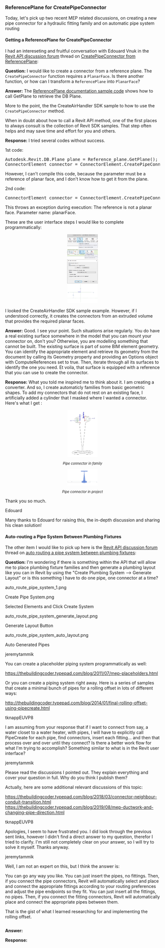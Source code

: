 <head>
<meta http-equiv="Content-Type" content="text/html; charset=utf-8">
<link rel="stylesheet" type="text/css" href="bc.css">
<script src="https://cdn.rawgit.com/google/code-prettify/master/loader/run_prettify.js" type="text/javascript"></script>
<script async src="https://platform.twitter.com/widgets.js" charset="utf-8"></script>
</head>

<!---

- https://forums.autodesk.com/t5/revit-api-forum/createpipeconnector-from-referenceplane/m-p/9396013

- https://forums.autodesk.com/t5/revit-api-forum/auto-route-a-pipe-system-between-plumbing-fixtures/m-p/9387502

twitter:

 the #RevitAPI #DynamoBim @AutodeskForge @AutodeskRevit #bim #ForgeDevCon 

&ndash; 
...

linkedin:

#bim #DynamoBim #ForgeDevCon #Revit #API #IFC #SDK #AI #VisualStudio #Autodesk #AEC #adsk

the [Revit API discussion forum](http://forums.autodesk.com/t5/revit-api-forum/bd-p/160) thread

<center>
<img src="img/" alt="" title="" width="600"/>
<p style="font-size: 80%; font-style:italic"></p>
</center>

-->

### ReferencePlane for CreatePipeConnector

Today, let's pick up two recent MEP related discussions, on creating a new pipe connector for a hydraulic fitting family and on automatic pipe system routing

#### <a name="2"></a>Getting a ReferencePlane for CreatePipeConnector

I had an intereseting and fruitful conversation with Edouard Vnuk in 
the [Revit API discussion forum](http://forums.autodesk.com/t5/revit-api-forum/bd-p/160) thread
on [CreatePipeConnector from ReferencePlane](https://forums.autodesk.com/t5/revit-api-forum/createpipeconnector-from-referenceplane/m-p/9396013):

**Question:** I would like to create a connector from a reference plane.
The `CreatePipeConnector` function requires a `PlanarFace`.
Is there another function, or how can I transform a `ReferencePlane` into `PlanarFace`?

**Answer:** The [ReferencePlane documentation sample code](https://www.revitapidocs.com/2020/e7003ec7-1dbe-50a2-fb3d-a83a5a3b5b9f.htm) shows
how to call GetPlane to retrieve the DB Plane.

More to the point, the the CreateAirHandler SDK sample to how to use the `CreatePipeConnector` method.

When in doubt about how to call a Revit API method, one of the first places to always consult is the collection of Revit SDK samples.
That step often helps and may save time and effort for you and others.

**Response:** I tried several codes without success.

1st code:

<pre class="code">
Autodesk.Revit.DB.Plane plane = Reference_plane.GetPlane();
ConnectorElement connector = ConnectorElement.CreatePipeConnector(family_document, PipeSystemType.Global, plane);
</pre>

However, I can't compile this code, because the parameter must be a reference of planar face, and I don't know how to get it from the plane.

2nd code:

<pre class="code">
ConnectorElement connector = ConnectorElement.CreatePipeConnector(family_document, PipeSystemType.Global, Reference_plane.GetReference());
</pre>

This throws an exception during execution: The reference is not a planar face. Parameter name: planarFace.

These are the user interface steps I would like to complete programmatically:

<center>
<img src="img/pipe_connector_ui_1.jpg" alt="Pipe connector placement user interface" title="Pipe connector placement user interface" width="100"/> <!-- 1142 -->
<br/>
<img src="img/pipe_connector_ui_2.jpg" alt="Pipe connector placement user interface" title="Pipe connector placement user interface" width="100"/> <!-- 1142 -->
<br/>
<img src="img/pipe_connector_ui_3.jpg" alt="Pipe connector placement user interface" title="Pipe connector placement user interface" width="100"/> <!-- 1142 -->
<br/>
<img src="img/pipe_connector_ui_4.jpg" alt="Pipe connector placement user interface" title="Pipe connector placement user interface" width="100"/> <!-- 1142 -->
</center>

I looked the CreateAirHandler SDK sample example.
However, if I understood correctly, it creates the connectors from an extruded volume that provides the required planar faces.

**Answer:** Good. I see your point.
Such situations arise regularly.
You do have a real existing surface somewhere in the model that you can mount your connector on, don't you?
Otherwise, you are modelling something that cannot be built.
The existing surface is part of some BIM element geometry.
You can identify the appropriate element and retrieve its geometry from the document by calling its Geometry property and providing an Options object with ComputeReferences set to true.
Then, iterate through all its surfaces to identify the one you need.
Et voila, that surface is equipped with a reference that you can use to create the connector.

**Response:** What you told me inspired me to think about it.
I am creating a converter.
And so, I create automaticly families from basic geometric shapes.
To add my connectors that do not rest on an existing face, I artificially added a cylinder that I masked where I wanted a connector.
Here's what I get :

<center>
<img src="img/pipe_connector_in_family.jpg" alt="Pipe connector in family" title="Pipe connector in family" width="100"/> <!-- 1142 -->
<p style="font-size: 80%; font-style:italic">Pipe connector in family</p>
<img src="img/pipe_connector_in_project.jpg" alt="Pipe connector in project" title="Pipe connector in project" width="100"/> <!-- 1142 -->
<p style="font-size: 80%; font-style:italic">Pipe connector in project</p>
</center>

Thank you so much.

Edouard

Many thanks to Edouard for raising this, the in-depth discussion and sharing his clean solution!

#### <a name="2"></a>Auto-routing a Pipe System Between Plumbing Fixtures

The other item I would like to pick up here is
the [Revit API discussion forum](http://forums.autodesk.com/t5/revit-api-forum/bd-p/160) thread
on [auto routing a pipe system between plumbing fixtures](https://forums.autodesk.com/t5/revit-api-forum/auto-route-a-pipe-system-between-plumbing-fixtures/m-p/9387502):

**Question:** I'm wondering if there is something within the API that will allow me to place plumbing fixture families and then generate a plumbing layout like you can in Revit by using the "Create Plumbing System --> Generate Layout" or is this something I have to do one pipe, one connector at a time?

auto_route_pipe_system_1.png

Create Pipe System.png

Selected Elements and Click Create System

auto_route_pipe_system_generate_layout.png

Generate Layout Button

auto_route_pipe_system_auto_layout.png

Auto Generated Pipes


jeremytammik

You can create a placeholder piping system programmatically as well:

https://thebuildingcoder.typepad.com/blog/2011/07/mep-placeholders.html

Or you can create a piping system right away. Here is a series of samples that create a minimal bunch of pipes for a rolling offset in lots of different ways:

http://thebuildingcoder.typepad.com/blog/2014/01/final-rolling-offset-using-pipecreate.html

tknappEUVP8

I am assuming from your response that if I want to connect from say, a water closet to a water heater, with pipes, I will have to explicitly call PipeCreate for each pipe, find connectors, insert each fitting... and then that process over and over until they connect? Is there a better work flow for what I'm trying to accomplish? Something similar to what is in the Revit user interface?

jeremytammik

Please read the discussions I pointed out. They explain everything and cover your question in full. Why do you think I publish them?

Actually, here are some additional relevant discussions of this topic:

https://thebuildingcoder.typepad.com/blog/2018/03/connector-neighbour-conduit-transition.html
https://thebuildingcoder.typepad.com/blog/2019/08/mep-ductwork-and-changing-pipe-direction.html

tknappEUVP8

Apologies, I seem to have frustrated you. I did look through the previous sent links, however I didn't find a direct answer to my question, therefor I tried to clarify. I'm still not completely clear on your answer, so I will try to solve it myself. Thanks anyway.

jeremytammik

Well, I am not an expert on this, but I think the answer is:

You can go any way you like.
You can just insert the pipes, no fittings. Then, if you connect the pipe connectors, Revit will automatically select and place and connect the appropriate fittings according to your routing preferences and adjust the pipe endpoints so they fit.
You can just insert all the fittings, no pipes. Then, if you connect the fitting connectors, Revit will automatically place and connect the appropriate pipes between them.

That is the gist of what I learned researching for and implementing the rolling offset.

<pre class="code">
</pre>

**Answer:** 

**Response:** 

#### <a name="3"></a>

